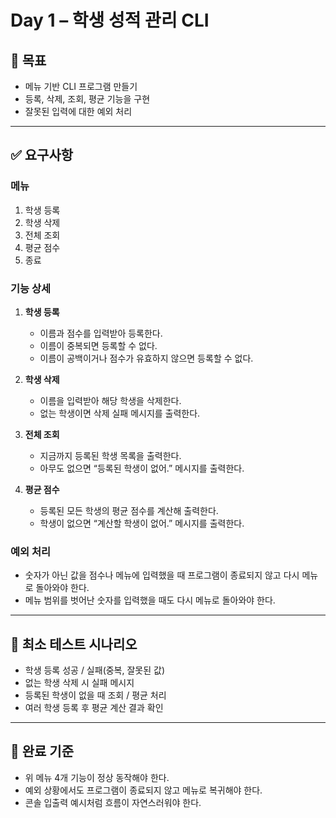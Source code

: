 # Day 1 – 학생 성적 관리 CLI

## 🎯 목표
- 메뉴 기반 CLI 프로그램 만들기
- 등록, 삭제, 조회, 평균 기능을 구현
- 잘못된 입력에 대한 예외 처리

---

## ✅ 요구사항

### 메뉴
1.	학생 등록
2.	학생 삭제
3.	전체 조회
4.	평균 점수
5.	종료

### 기능 상세
1. **학생 등록**
    - 이름과 점수를 입력받아 등록한다.
    - 이름이 중복되면 등록할 수 없다.
    - 이름이 공백이거나 점수가 유효하지 않으면 등록할 수 없다.

2. **학생 삭제**
    - 이름을 입력받아 해당 학생을 삭제한다.
    - 없는 학생이면 삭제 실패 메시지를 출력한다.

3. **전체 조회**
    - 지금까지 등록된 학생 목록을 출력한다.
    - 아무도 없으면 “등록된 학생이 없어.” 메시지를 출력한다.

4. **평균 점수**
    - 등록된 모든 학생의 평균 점수를 계산해 출력한다.
    - 학생이 없으면 “계산할 학생이 없어.” 메시지를 출력한다.

### 예외 처리
- 숫자가 아닌 값을 점수나 메뉴에 입력했을 때 프로그램이 종료되지 않고 다시 메뉴로 돌아와야 한다.
- 메뉴 범위를 벗어난 숫자를 입력했을 때도 다시 메뉴로 돌아와야 한다.

---

## 🧪 최소 테스트 시나리오
- 학생 등록 성공 / 실패(중복, 잘못된 값)
- 없는 학생 삭제 시 실패 메시지
- 등록된 학생이 없을 때 조회 / 평균 처리
- 여러 학생 등록 후 평균 계산 결과 확인

---

## 🧾 완료 기준
- 위 메뉴 4개 기능이 정상 동작해야 한다.
- 예외 상황에서도 프로그램이 종료되지 않고 메뉴로 복귀해야 한다.
- 콘솔 입출력 예시처럼 흐름이 자연스러워야 한다.